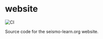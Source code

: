 # website

![CI](https://github.com/seismo-learn/website/workflows/CI/badge.svg)

Source code for the seismo-learn.org website.
